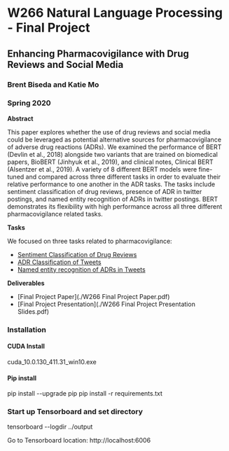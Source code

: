 # W266 Natural Language Processing - Final Project

## Enhancing Pharmacovigilance with Drug Reviews and Social Media

### Brent Biseda and Katie Mo
### Spring 2020

**Abstract**

This paper explores whether the use of drug reviews and social media could be leveraged as potential alternative sources for pharmacovigilance of adverse drug reactions (ADRs). We examined the performance of BERT (Devlin et al., 2018) alongside two variants that are trained on biomedical papers, BioBERT (Jinhyuk et al., 2019), and clinical notes, Clinical BERT (Alsentzer et al., 2019).  A variety of 8 different BERT models were fine-tuned and compared across three different tasks in order to evaluate their relative performance to one another in the ADR tasks. The tasks include sentiment classification of drug reviews, presence of ADR in twitter postings, and named entity recognition of ADRs in twitter postings. BERT demonstrates its flexibility with high performance across all three different pharmacovigilance related tasks.

**Tasks**

We focused on three tasks related to pharmacovigilance:

- [Sentiment Classification of Drug Reviews](./task1_sentiment)
- [ADR Classification of Tweets](./task2_adr)
- [Named entity recognition of ADRs in Tweets](./task3_ner)

**Deliverables**

- [Final Project Paper](./W266 Final Project Paper.pdf)
- [Final Project Presentation](./W266 Final Project Presentation Slides.pdf)

### Installation    

#### CUDA Install  

cuda_10.0.130_411.31_win10.exe

#### Pip install  

pip install --upgrade pip
pip install -r requirements.txt

### Start up Tensorboard and set directory

tensorboard --logdir ../output

Go to Tensorboard location: http://localhost:6006

